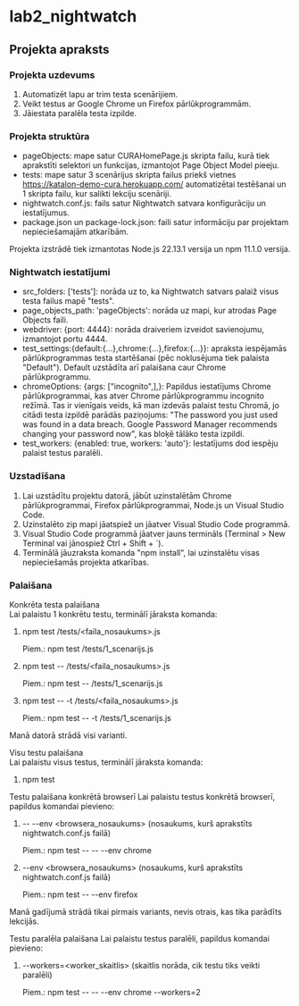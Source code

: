 # lab2_nightwatch

## Projekta apraksts

### Projekta uzdevums
1. Automatizēt lapu ar trim testa scenārijiem.
2. Veikt testus ar Google Chrome un Firefox pārlūkprogrammām.
3. Jāiestata paralēla testa izpilde.

### Projekta struktūra

- pageObjects: mape satur CURAHomePage.js skripta failu, kurā tiek aprakstīti selektori un funkcijas, izmantojot Page Object Model pieeju.
- tests: mape satur 3 scenārijus skripta failus priekš vietnes https://katalon-demo-cura.herokuapp.com/ automatizētai testēšanai un 1 skripta failu, kur salikti lekciju scenāriji.
- nightwatch.conf.js: fails satur Nightwatch satvara konfigurāciju un iestatījumus.
- package.json un package-lock.json: faili satur informāciju par projektam nepieciešamajām atkarībām.

Projekta izstrādē tiek izmantotas Node.js 22.13.1 versija un npm 11.1.0 versija.

### Nightwatch iestatījumi

- src_folders: ['tests']: norāda uz to, ka Nightwatch satvars palaiž visus testa failus mapē "tests".
- page_objects_path: 'pageObjects': norāda uz mapi, kur atrodas Page Objects faili.
- webdriver: {port: 4444}: norāda draiveriem izveidot savienojumu, izmantojot portu 4444.
- test_settings:{default:{...},chrome:{...},firefox:{...}}: apraksta iespējamās pārlūkprogrammas testa startēšanai (pēc noklusējuma tiek palaista "Default"). Default uzstādīta arī palaišana caur Chrome pārlūkprogrammu.
- chromeOptions: {args: ["incognito",],}: Papildus iestatījums Chrome pārlūkprogrammai, kas atver Chrome pārlūkprogrammu incognito režīmā. Tas ir vienīgais veids, kā man izdevās palaist testu Chromā, jo citādi testa izpildē parādās paziņojums: "The password you just used was found in a data breach. Google Password Manager recommends changing your password now", kas bloķē tālāko testa izpildi.
- test_workers: {enabled: true, workers: 'auto'}: Iestatījums dod iespēju palaist testus paralēli.

### Uzstadīšana

1. Lai uzstādītu projektu datorā, jābūt uzinstalētām Chrome pārlūkprogrammai, Firefox pārlūkprogrammai, Node.js un Visual Studio Code.
2. Uzinstalēto zip mapi jāatspiež un jāatver Visual Studio Code programmā.
3. Visual Studio Code programmā jāatver jauns termināls (Terminal > New Terminal vai jānospiež Ctrl + Shift + `).
4. Terminālā jāuzraksta komanda "npm install", lai uzinstalētu visas nepieciešamās projekta atkarības.

### Palaišana

Konkrēta testa palaišana  
Lai palaistu 1 konkrētu testu, terminālī jāraksta komanda: 
1. npm test /tests/<faila_nosaukums>.js

    Piem.: npm test /tests/1_scenarijs.js

2. npm test -- /tests/<faila_nosaukums>.js

    Piem.: npm test -- /tests/1_scenarijs.js

3. npm test -- -t /tests/<faila_nosaukums>.js

    Piem.: npm test -- -t /tests/1_scenarijs.js

Manā datorā strādā visi varianti.

Visu testu palaišana  
Lai palaistu visus testus, terminālī jāraksta komanda:
1. npm test

Testu palaišana konkrētā browserī
Lai palaistu testus konkrētā browserī, papildus komandai pievieno:
1. -- --env <browsera_nosaukums> (nosaukums, kurš aprakstīts nightwatch.conf.js failā)

    Piem.: npm test -- -- --env chrome

2. --env <browsera_nosaukums> (nosaukums, kurš aprakstīts nightwatch.conf.js failā)

    Piem.: npm test -- --env firefox

Manā gadījumā strādā tikai pirmais variants, nevis otrais, kas tika parādīts lekcijās.

Testu paralēla palaišana
Lai palaistu testus paralēli, papildus komandai pievieno:
1. --workers=<worker_skaitlis> (skaitlis norāda, cik testu tiks veikti paralēli)

    Piem.: npm test -- -- --env chrome --workers=2
